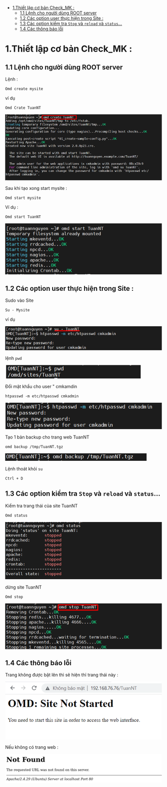 

- [1.Thiết lập cơ bản Check_MK :](#1thiết-lập-cơ-bản-check_mk-)
  - [1.1 Lệnh cho người dùng ROOT server](#11-lệnh-cho-người-dùng-root-server)
  - [1.2 Các option user thực hiện trong Site :](#12-các-option-user-thực-hiện-trong-site-)
  - [1.3 Các option kiểm tra ``Stop`` và ``reload`` và ``status``...](#13-các-option-kiểm-tra-stop-và-reload-và-status)
  - [1.4 Các thông báo lỗi](#14-các-thông-báo-lỗi)

# 1.Thiết lập cơ bản Check_MK :

## 1.1 Lệnh cho người dùng ROOT server 

Lệnh :

```
Omd create mysite
```
ví dụ 

```
Omd Crate TuanNT
```
![](../image/MK_omd_2.png)

Sau khi tạo xong start mysite :

``` 
Omd start mysite
```
Ví dụ :

```
Omd start TuanNT
```
![](../image/MK_omd_3.png)

## 1.2 Các option user thực hiện trong Site :

Sudo vào Site 

```
Su - Mysite
```
ví dụ 

![](../image/MK_omd_4.png)

lệnh ``pwd``

![](../image/MK_omd_5.png)

Đổi mật khẩu cho user " cmkamdin

```
htpasswd -m etc/htpasswd cmkadmin
```

![](../image/MK_omd_6.png)

Tạo 1 bản backup cho trang web TuanNT

```
omd backup /tmp/TuanNT.tgz
```
![](../image/MK_omd_7.png)


Lệnh thoát khỏi ``su``

```
Ctrl + D
```

## 1.3 Các option kiểm tra ``Stop`` và ``reload`` và ``status``... 

Kiểm tra trang thái của site TuanNT

```
Omd status
```
![](../image/MK_omd_8.png)

dừng site TuanNT

```
Omd stop
```

![](../image/MK_omd_10.png)

## 1.4 Các thông báo lỗi 


Trang không được bật lên thì sẽ hiện thỉ trang thái này :

![](../image/MK_omd_11.png)

Nếu không có trang web :

![](../image/mk_omd_12.png)

